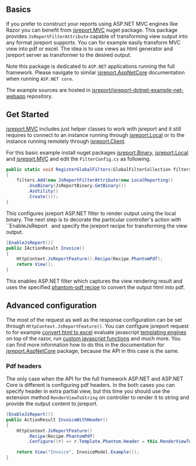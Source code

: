 ## Basics

If you prefer to construct your reports using ASP.NET MVC engines like Razor you can benefit from [jsreport.MVC](https://www.nuget.org/packages/jsreport.MVC) nuget package. This package provides `JsReportFilterAttribute` capable of transforming view output into any format jsreport supports. You can for example easily transform MVC view into pdf or excel. The idea is to use views as html generator and jsreport server as transformer to the desired output. 

Note this package is dedicated to `ASP.NET` applications running the full framework. Please navigate to similar [jsreport.AspNetCore](/learn/dotnet-aspnetcore) documentation when running `ASP.NET core`.

The example sources are hosted in [jsreport/jsreport-dotnet-example-net-webapp](https://github.com/jsreport/jsreport-dotnet-example-webapp) repository.

## Get Started

[jsreport.MVC](https://www.nuget.org/packages/jsreport.MVC)  includes just helper classes to work with jsreport and it still requires to connect to an instance running through [jsreport.Local](/learn/dotnet-local) or to the instance running remotely through [jsreport.Client](/learn/dotnet-client).


For this basic example install nuget packages [jsreport.Binary](https://www.nuget.org/packages/jsreport.Binary), [jsreport.Local](https://www.nuget.org/packages/jsreport.Local) and [jsreport.MVC](https://www.nuget.org/packages/jsreport.MVC) and edit the `FilterConfig.cs` as following. 

```csharp
public static void RegisterGlobalFilters(GlobalFilterCollection filters)
{
	filters.Add(new JsReportFilterAttribute(new LocalReporting()
		.UseBinary(JsReportBinary.GetBinary())
		.AsUtility()
		.Create()));
}
```

This configures jsreport ASP.NET filter to render output using the local binary. The next step is to decorate the particular controller's action with ``EnableJsReport` ` and specify the jsreport recipe for transforming the view output. 

```csharp
[EnableJsReport()]
public IActionResult Invoice()
{
	HttpContext.JsReportFeature().Recipe(Recipe.PhantomPdf);
	return View();
}
```

This enables ASP.NET filter which captures the view rendering result and uses the specified [phantom-pdf recipe](/learn/phantom-pdf) to convert the output html into pdf. 

## Advanced configuration

The most of the request as well as the response configuration can be set through `HttpContext.JsReportFeature()`. You can configure jsreport request to for example [convert html to excel](/learn/html-to-xlsx) evaluate javascript [templating engines](/learn/templating-engines) on top of the razor, run [custom javascript functions](/learn/scripts) and much more. You can find more information how to do this in the documentation for [jsreport.AspNetCore](/learn/dotnet-aspnetcore) package, because the API in this case is the same.

### Pdf headers

The only case when the API for the full framework ASP.NET and ASP.NET Core is different is configuring pdf headers. In the both cases you can specify header in extra partial view, but this time you should use the extension method `RenderViewToString` on controller to render it to string and provide the output content to jsreport.

```csharp 
[EnableJsReport()]
public ActionResult InvoiceWithHeader()
{
	HttpContext.JsReportFeature()
		.Recipe(Recipe.PhantomPdf)
		.Configure((r) => r.Template.Phantom.Header = this.RenderViewToString("Header", new { }));

	return View("Invoice", InvoiceModel.Example());
}
```